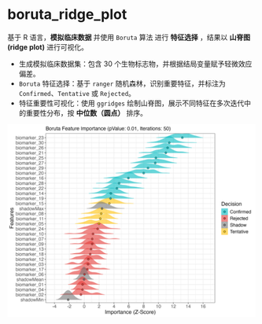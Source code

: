 # boruta_ridge_plot

基于 R 语言，**模拟临床数据** 并使用 `Boruta` 算法 进行 **特征选择** ，结果以 **山脊图 (ridge plot)** 进行可视化。

* 生成模拟临床数据集：包含 30 个生物标志物，并根据结局变量赋予轻微效应偏差。
* `Boruta` 特征选择：基于 `ranger` 随机森林，识别重要特征，并标注为 `Confirmed`、`Tentative` 或 `Rejected`。
* 特征重要性可视化：使用 `ggridges` 绘制山脊图，展示不同特征在多次迭代中的重要性分布，按 **中位数（圆点）** 排序。

![](./boruta_importance_ridge.jpg)

